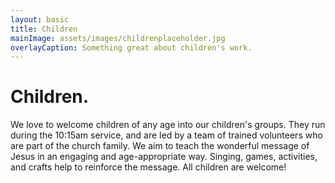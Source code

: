 ```yaml
---
layout: basic
title: Children
mainImage: assets/images/childrenplaceholder.jpg
overlayCaption: Something great about children's work.
---
```


Children.
=========

We love to welcome children of any age into our children's groups. They run during the 10:15am service, and are led by a team of trained volunteers who are part of the church family. We aim to teach the wonderful message of Jesus in an engaging and age-appropriate way. Singing, games, activities, and crafts help to reinforce the message. All children are welcome!

